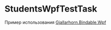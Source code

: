 # StudentsWpfTestTask
Пример использования [Gjallarhorn.Bindable.Wpf](https://github.com/ReedCopsey/Gjallarhorn.Bindable)
